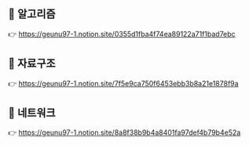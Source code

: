 
## 📂 알고리즘 
👉 https://geunu97-1.notion.site/0355d1fba4f74ea89122a71f1bad7ebc

## 📂 자료구조 
👉 https://geunu97-1.notion.site/7f5e9ca750f6453ebb3b8a21e1878f9a

## 📂 네트워크 
👉 https://geunu97-1.notion.site/8a8f38b9b4a8401fa97def4b79b4e52a
<!--
## 📂 운영체제 
👉 

## 📂 데이터베이스 
👉 
-->
